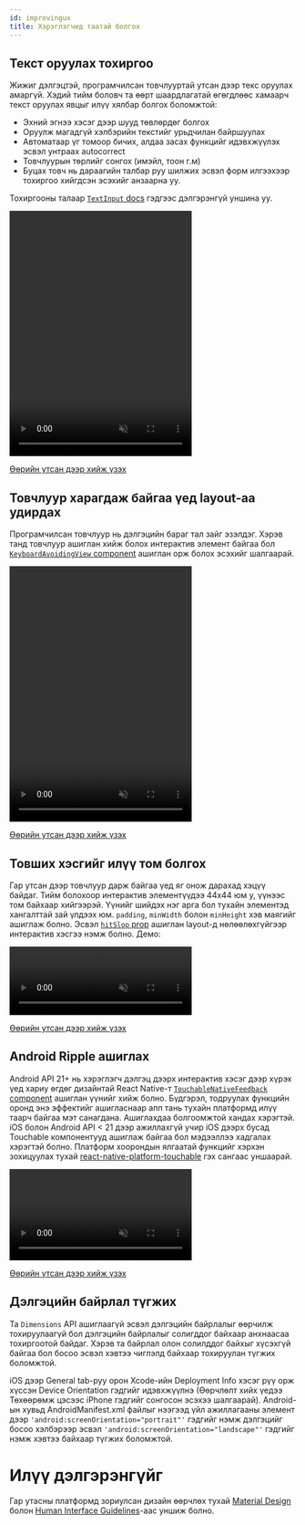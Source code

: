 ```yaml
---
id: improvingux
title: Хэрэглэгчид таатай болгох
---
```


## Текст оруулах тохиргоо

Жижиг дэлгэцтэй, програмчилсан товчлууртай утсан дээр текс оруулах амаргүй. Хэдий тийм боловч та өөрт шаардлагатай өгөгдлөөс хамаарч текст оруулах явцыг илүү хялбар болгох боломжтой:


- Эхний эгнээ хэсэг дээр шууд төвлөрдөг болгох 
- Оруулж магадгүй хэлбэрийн текстийг урьдчилан байршуулах 
- Автоматаар үг томоор бичих, алдаа засах функцийг идэвхжүүлэх эсвэл унтраах autocorrect
- Товчлуурын төрлийг сонгох (имэйл, тоон г.м)
- Буцах товч нь дараагийн талбар руу шилжих эсвэл форм илгээхээр тохиргоо хийгдсэн эсэхийг анзаарна уу.

Тохиргооны талаар [`TextInput` docs](textinput.md) гэдгээс дэлгэрэнгүй уншина уу.

<video src="/react-native/img/textinput.mp4" muted autoplay loop width="320" height="430"></video>

[Өөрийн утсан дээр хийж үзэх](https://snack.expo.io/H1iGt2vSW)

## Товчлуур харагдаж байгаа үед layout-аа удирдах

Програмчилсан товчлуур нь дэлгэцийн бараг тал зайг эзэлдэг. Хэрэв танд товчлуур ашиглан хийж болох интерактив элемент байгаа бол [`KeyboardAvoidingView` component](keyboardavoidingview.md) ашиглан орж болох эсэхийг шалгаарай.

<video src="/react-native/img/keyboardavoidingview.mp4" muted autoplay loop width="320" height="448"></video>

[Өөрийн утсан дээр хийж үзэх](https://snack.expo.io/ryxRkwnrW)

## Товших хэсгийг илүү том болгох

Гар утсан дээр товчлуур дарж байгаа үед яг онож дарахад хэцүү байдаг. Тийм болохоор интерактив элементүүдээ 44x44 юм у, үүнээс том байхаар хийгээрэй. Үүнийг шийдэх нэг арга бол тухайн элементэд хангалттай зай үлдээх юм. `padding`, `minWidth` болон `minHeight` хэв маягийг ашиглаж болно. Эсвэл [`hitSlop` prop](touchablewithoutfeedback.md#hitslop) ашиглан layout-д нөлөөлөхгүйгээр интерактив хэсгээ нэмж болно. Демо:

<video src="/react-native/img/hitslop.mp4" muted autoplay loop width="320" height="120"></video>

[Өөрийн утсан дээр хийж үзэх](https://snack.expo.io/rJPwCt4HZ)

## Android Ripple ашиглах

Android API 21+ нь хэрэглэгч дэлгэц дээрх интерактив хэсэг дээр хүрэх үед хариу өгдөг дизайнтай  React Native-т [`TouchableNativeFeedback` component](touchablenativefeedback.md) ашиглан үүнийг хийж болно. Бүдгэрэл, тодруулах функцийн оронд энэ эффектийг ашигласнаар апп тань тухайн платформд илүү таарч байгаа мэт санагдана. Ашиглахдаа болгоомжтой хандах хэрэгтэй. iOS болон Android API < 21 дээр ажиллахгүй учир iOS дээрх бусад Touchable компонентууд ашиглаж байгаа бол мэдээллээ хадгалах хэрэгтэй болно. Платформ хоорондын ялгаатай функцийг хэрхэн зохицуулах тухай [react-native-platform-touchable](https://github.com/react-community/react-native-platform-touchable) гэх сангаас уншаарай.

<video src="/react-native/img/ripple.mp4" muted autoplay loop width="320"></video>

[Өөрийн утсан дээр хийж үзэх](https://snack.expo.io/SJywqe3rZ)

## Дэлгэцийн байрлал түгжих

Та `Dimensions` API ашиглаагүй эсвэл дэлгэцийн байрлалыг өөрчилж тохируулаагүй бол дэлгэцийн байрлалыг солигддог байхаар анхнаасаа тохиргоотой байдаг. Хэрэв та байрлал олон солилддог байхыг хүсэхгүй байгаа бол босоо эсвэл хэвтээ чиглэлд байхаар тохируулан түгжих боломжтой. 

iOS дээр General tab-руу орон Xcode-ийн Deployment Info хэсэг рүү орж хүссэн Device Orientation гэдгийг идэвхжүүлнэ (Өөрчлөлт хийх үедээ Төхөөрөмж цэсээс iPhone гэдгийг сонгосон эсэхээ шалгаарай). Android-ын хувьд AndroidManifest.xml файлыг нээгээд үйл ажиллагааны элемент дээр `'android:screenOrientation="portrait"'` гэдгийг нэмж дэлгэцийг босоо хэлбэрээр эсвэл `'android:screenOrientation="landscape"'` гэдгийг нэмж хэвтээ байхаар түгжих боломжтой. 

# Илүү дэлгэрэнгүйг

Гар утасны платформд зориулсан дизайн өөрчлөх тухай [Material Design](https://material.io/) болон [Human Interface Guidelines](https://developer.apple.com/ios/human-interface-guidelines/overview/design-principles/)-аас уншиж болно.
